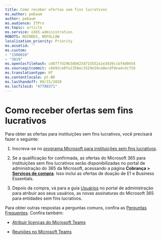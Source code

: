 ```yaml
---
title: Como receber ofertas sem fins lucrativos
ms.author: pebaum
author: pebaum
ms.audience: ITPro
ms.topic: article
ms.service: o365-administration
ROBOTS: NOINDEX, NOFOLLOW
localization_priority: Priority
ms.assetid: ''
ms.custom:
- "1500010"
- "3819"
ms.openlocfilehash: cd8777d29b3db623d715552a1e3939ccbf4d0454
ms.sourcegitcommit: c6692ce0fa1358ec3529e59ca0ecdfdea4cdc759
ms.translationtype: HT
ms.contentlocale: pt-BR
ms.lasthandoff: 09/15/2020
ms.locfileid: "47780371"
---
```

# <a name="how-to-get-nonprofit-offers"></a>Como receber ofertas sem fins lucrativos

Para obter as ofertas para instituições sem fins lucrativos, você precisará fazer o seguinte:

1. Inscreva-se no [programa Microsoft para instituições sem fins lucrativos](https://go.microsoft.com/fwlink/p/?linkid=2008962).

2. Se a qualificação for confirmada, as ofertas do Microsoft 365 para instituições sem fins lucrativos serão disponibilizadas no portal de administração do 365 da Microsoft, acessando a página **Cobrança > [Serviços de compra](https://go.microsoft.com/fwlink/p/?linkid=868433)**. Isso inclui as ofertas de doação de E1 e Business Essentials.

3. Depois da compra, vá para a guia [Usuários](https://admin.microsoft.com/Adminportal/Home#/users) no portal de administração para atribuir aos seus usuários, as novas assinaturas do Microsoft 365 para entidades sem fins lucrativos.

Para obter outras respostas a perguntas comuns, confira as [Perguntas Frequentes](https://www.microsoft.com/microsoft-365/nonprofit/office-365-nonprofit#coreui-heading-67lnrlz). Confira também:

- [Atribuir licenças do Microsoft Teams](https://docs.microsoft.com/MicrosoftTeams/assign-teams-licenses)

- [Reuniões no Microsoft Teams](https://docs.microsoft.com/MicrosoftTeams/tutorial-meetings-in-teams)
